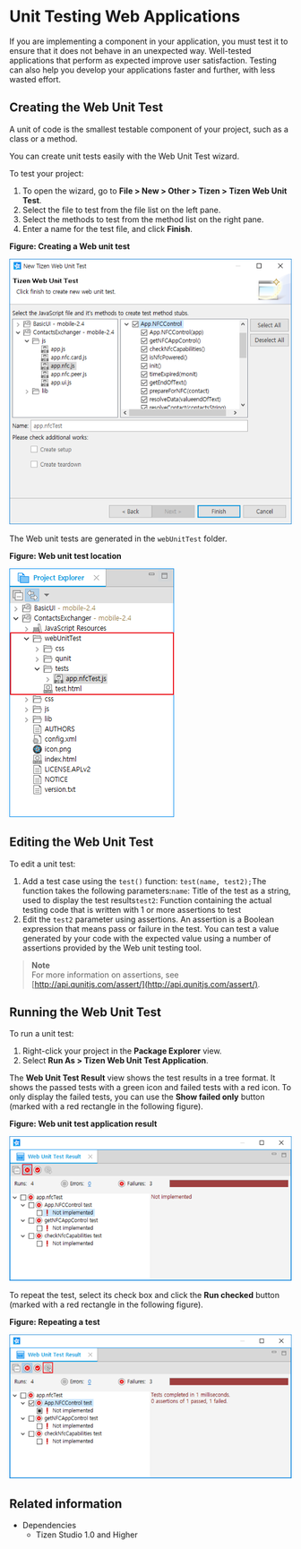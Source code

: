 # Unit Testing Web Applications

If you are implementing a component in your application, you must test it to ensure that it does not behave in an unexpected way. Well-tested applications that perform as expected improve user satisfaction. Testing can also help you develop your applications faster and further, with less wasted effort.

## Creating the Web Unit Test

A unit of code is the smallest testable component of your project, such as a class or a method.

You can create unit tests easily with the Web Unit Test wizard.

To test your project:

1. To open the wizard, go to **File > New > Other > Tizen > Tizen Web Unit Test**.
2. Select the file to test from the file list on the left pane.
3. Select the methods to test from the method list on the right pane.
4. Enter a name for the test file, and click **Finish**.

**Figure: Creating a Web unit test**

![Creating a Web unit test](./media/web_test_tool_test_stub.png)

The Web unit tests are generated in the `webUnitTest` folder.

**Figure: Web unit test location**

![Web unit test location](./media/web_test_tool_stub_location.png)

## Editing the Web Unit Test

To edit a unit test:

1. Add a test case using the `test()` function: `test(name, test2);`The function takes the following parameters:`name`: Title of the test as a string, used to display the test results`test2`: Function containing the actual testing code that is written with 1 or more assertions to test
2. Edit the `test2` parameter using assertions. An assertion is a Boolean expression that means pass or failure in the test. You can test a value generated by your code with the expected value using a number of assertions provided by the Web unit testing tool.

> **Note**  
> For more information on assertions, see [http://api.qunitjs.com/assert/](http://api.qunitjs.com/assert/).

## Running the Web Unit Test

To run a unit test:

1. Right-click your project in the **Package Explorer** view.
2. Select **Run As > Tizen Web Unit Test Application**.

The **Web Unit Test Result** view shows the test results in a tree format. It shows the passed tests with a green icon and failed tests with a red icon. To only display the failed tests, you can use the **Show failed only** button (marked with a red rectangle in the following figure).

**Figure: Web unit test application result**

![Web unit test application result](./media/web_test_tool_result.png)

To repeat the test, select its check box and click the **Run checked** button (marked with a red rectangle in the following figure).

**Figure: Repeating a test**

![Repeating a test](./media/web_test_tool_repeat.png)

## Related information
* Dependencies
  - Tizen Studio 1.0 and Higher
